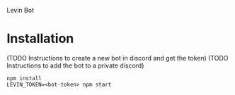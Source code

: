 Levin Bot

# Installation
(TODO Instructions to create a new bot in discord and get the token)
(TODO Instructions to add the bot to a private discord)
```
npm install
LEVIN_TOKEN=<bot-token> npm start
```